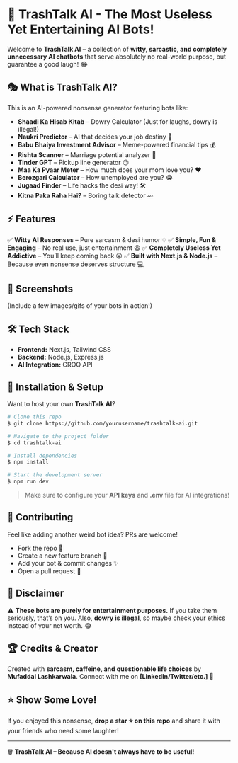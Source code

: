# 🚀 TrashTalk AI - The Most Useless Yet Entertaining AI Bots!

Welcome to **TrashTalk AI** – a collection of **witty, sarcastic, and completely unnecessary AI chatbots** that serve absolutely no real-world purpose, but guarantee a good laugh! 😂

## 🎭 What is TrashTalk AI?
This is an AI-powered nonsense generator featuring bots like:
- **Shaadi Ka Hisab Kitab** – Dowry Calculator (Just for laughs, dowry is illegal!)
- **Naukri Predictor** – AI that decides your job destiny 🔮
- **Babu Bhaiya Investment Advisor** – Meme-powered financial tips 💰
- **Rishta Scanner** – Marriage potential analyzer 💍
- **Tinder GPT** – Pickup line generator 😏
- **Maa Ka Pyaar Meter** – How much does your mom love you? ❤️
- **Berozgari Calculator** – How unemployed are you? 😭
- **Jugaad Finder** – Life hacks the desi way! 🛠️
- **Kitna Paka Raha Hai?** – Boring talk detector 💤

## ⚡ Features
✅ **Witty AI Responses** – Pure sarcasm & desi humor 💡
✅ **Simple, Fun & Engaging** – No real use, just entertainment 😆
✅ **Completely Useless Yet Addictive** – You’ll keep coming back 😜
✅ **Built with Next.js & Node.js** – Because even nonsense deserves structure 💻

## 🎨 Screenshots
(Include a few images/gifs of your bots in action!)

## 🛠️ Tech Stack
- **Frontend:** Next.js, Tailwind CSS
- **Backend:** Node.js, Express.js
- **AI Integration:** GROQ API

## 🚀 Installation & Setup
Want to host your own **TrashTalk AI**?
```bash
# Clone this repo
$ git clone https://github.com/yourusername/trashtalk-ai.git

# Navigate to the project folder
$ cd trashtalk-ai

# Install dependencies
$ npm install

# Start the development server
$ npm run dev
```
> Make sure to configure your **API keys** and **.env** file for AI integrations!

## 🤝 Contributing
Feel like adding another weird bot idea? PRs are welcome! 
- Fork the repo 🍴
- Create a new feature branch 🌿
- Add your bot & commit changes ✨
- Open a pull request 🚀

## 📜 Disclaimer
⚠️ **These bots are purely for entertainment purposes.** If you take them seriously, that’s on you. Also, **dowry is illegal**, so maybe check your ethics instead of your net worth. 😂

## 🏆 Credits & Creator
Created with **sarcasm, caffeine, and questionable life choices** by **Mufaddal Lashkarwala**. 
Connect with me on **[LinkedIn/Twitter/etc.]** 🚀

## ⭐ Show Some Love!
If you enjoyed this nonsense, **drop a star ⭐ on this repo** and share it with your friends who need some laughter!

---
🗑️ **TrashTalk AI – Because AI doesn't always have to be useful!**
